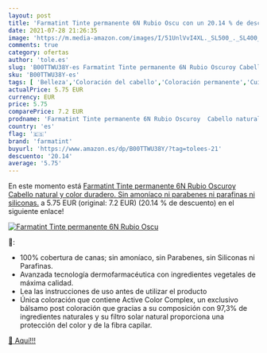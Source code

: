 ```yaml
---
layout: post
title: 'Farmatint Tinte permanente 6N Rubio Oscu con un 20.14 % de descuento'
date: 2021-07-28 21:26:35
image: 'https://m.media-amazon.com/images/I/51UnlVvI4XL._SL500_._SL400_.jpg'
comments: true
category: ofertas
author: 'tole.es'
slug: 'B00TTWU38Y-es Farmatint Tinte permanente 6N Rubio Oscuroy Cabello...'
sku: 'B00TTWU38Y-es'
tags: [ 'Belleza','Coloración del cabello','Coloración permanente','Cuidado del cabello','farmatint', ]
actualPrice: 5.75 EUR
currency: EUR
price: 5.75
comparePrice: 7.2 EUR
prodname: 'Farmatint Tinte permanente 6N Rubio Oscuroy  Cabello natural y color duradero. Sin amoníaco ni parabenes ni parafinas ni siliconas.'
country: 'es'
flag: '🇪🇸'
brand: 'farmatint'
buyurl: 'https://www.amazon.es/dp/B00TTWU38Y/?tag=tolees-21'
descuento: '20.14'
average: '5.75'
---
```


En este momento está [Farmatint Tinte permanente 6N Rubio Oscuroy  Cabello natural y color duradero. Sin amoníaco ni parabenes ni parafinas ni siliconas.](https://www.amazon.es/dp/B00TTWU38Y/?tag=tolees-21) a 5.75 EUR (original: 7.2 EUR) (20.14 %  de descuento) en el siguiente enlace!

[![Farmatint Tinte permanente 6N Rubio Oscu](https://m.media-amazon.com/images/I/51UnlVvI4XL._SL500_._SL400_.jpg)](https://www.amazon.es/dp/B00TTWU38Y/?tag=tolees-21)

🔎:

- 100% cobertura de canas; sin amoníaco, sin Parabenes, sin Siliconas ni Parafinas.
- Avanzada tecnología dermofarmacéutica con ingredientes vegetales de máxima calidad.
- Lea las instrucciones de uso antes de utilizar el producto
- Única coloración que contiene Active Color Complex, un exclusivo bálsamo post coloración que gracias a su composición con 97,3% de ingredientes naturales y su filtro solar natural proporciona una protección del color y de la fibra capilar.

[🛒 Aquí!!!](https://www.amazon.es/dp/B00TTWU38Y/?tag=tolees-21)
